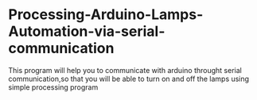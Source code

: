 # Processing-Arduino-Lamps-Automation-via-serial-communication
This program will help you to communicate with arduino throught serial communication,so that you will be able to turn on and off the lamps using simple processing program
